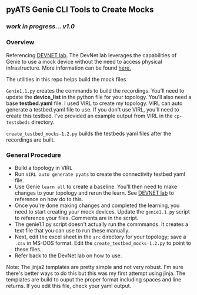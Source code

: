 ## pyATS Genie CLI Tools to Create Mocks

### _work in progress... v1.0_

### Overview
Referencing [DEVNET lab](https://github.com/hpreston/netdevops_demos/tree/master/genie-cli-1). The DevNet lab leverages the capabilities of Genie to use a mock device without the need to access physical infrastructure. More information can be found [here.](https://pubhub.devnetcloud.com/media/pyats-packages/docs/unicon/playback/index.html)

The utilities in this repo helps build the mock files

`Genie1.1.py` creates the commands to build the recordings. You'll need to update the __device_list__ in the python file for your topology. You'll also need a base __testbed.yaml__ file. I used VIRL to create my topology. VIRL can auto generate a testbed.yaml file to use. If you don't use VIRL, you'll need to create this testbed. I've provided an example output from VIRL in the `cp-testsbeds` directory.

`create_testbed_mocks-1.2.py` builds the testbeds yaml files after the recordings are built.

### General Procedure
* Build a topology in VIRL
* Run `VIRL auto generate pyats` to create the connectivity testbed yaml file.
* Use Genie `learn all` to create a baseline. You'll then need to make changes to your topology and rerun the learn. See [DEVNET lab](https://github.com/hpreston/netdevops_demos/tree/master/genie-cli-1) to reference on how do to this. 
* Once you're done making changes and completed the learning, you need to start creating your mock devices. Update the `genie1.1.py` script to reference your files. Comments are in the script.
* The genie1.1.py script doesn't actually run the commmands. It creates a text file that you can use to run these manually.
* Next, edit the excel sheet in the `src` directory for your topology; save a `.csv` in MS-DOS format. Edit the `create_testbed_mocks-1.2.py` to point to these files.
* Refer back to the DevNet lab on how to use.

Note: The jinja2 templates are pretty simple and not very robust. I'm sure there's better ways to do this but this was my first attempt using jinja. The templates are build to ouput the proper format including spaces and line returns. If you edit this file, check your yaml output.


